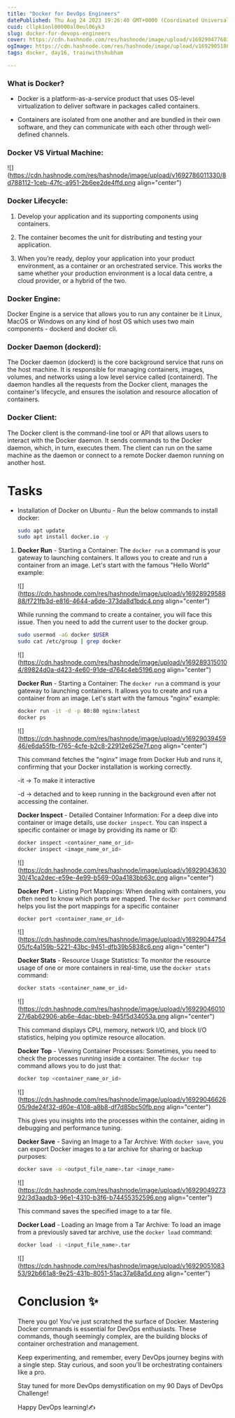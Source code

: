 ```yaml
---
title: "Docker for DevOps Engineers"
datePublished: Thu Aug 24 2023 19:26:40 GMT+0000 (Coordinated Universal Time)
cuid: cllpk1onl00000al0eul06yk3
slug: docker-for-devops-engineers
cover: https://cdn.hashnode.com/res/hashnode/image/upload/v1692904776030/7be57e79-879e-4b72-9a18-8905214ac870.png
ogImage: https://cdn.hashnode.com/res/hashnode/image/upload/v1692905186341/06dc0fd9-4771-436c-812a-a3f4f58089c6.png
tags: docker, day16, trainwithshubham

---
```


### **What is Docker?**

* Docker is a platform-as-a-service product that uses OS-level virtualization to deliver software in packages called containers.
    
* Containers are isolated from one another and are bundled in their own software, and they can communicate with each other through well-defined channels.
    

### **Docker VS Virtual Machine:**

![](https://cdn.hashnode.com/res/hashnode/image/upload/v1692786011330/8d788112-1ceb-47fc-a951-2b6ee2de4ffd.png align="center")

### **Docker Lifecycle:**

1. Develop your application and its supporting components using containers.
    
2. The container becomes the unit for distributing and testing your application.
    
3. When you’re ready, deploy your application into your product environment, as a container or an orchestrated service. This works the same whether your production environment is a local data centre, a cloud provider, or a hybrid of the two.
    

### **Docker Engine:**

Docker Engine is a service that allows you to run any container be it Linux, MacOS or Windows on any kind of host OS which uses two main components - dockerd and docker cli.

### **Docker Daemon (dockerd):**

The Docker daemon (dockerd) is the core background service that runs on the host machine. It is responsible for managing containers, images, volumes, and networks using a low level service called (containerd). The daemon handles all the requests from the Docker client, manages the container's lifecycle, and ensures the isolation and resource allocation of containers.

### **Docker Client:**

The Docker client is the command-line tool or API that allows users to interact with the Docker daemon. It sends commands to the Docker daemon, which, in turn, executes them. The client can run on the same machine as the daemon or connect to a remote Docker daemon running on another host.

# **Tasks**

* Installation of Docker on Ubuntu - Run the below commands to install docker:
    
    ```bash
    sudo apt update
    sudo apt install docker.io -y
    ```
    

1. **Docker Run** - Starting a Container: The `docker run` a command is your gateway to launching containers. It allows you to create and run a container from an image. Let's start with the famous "Hello World" example:
    
    ![](https://cdn.hashnode.com/res/hashnode/image/upload/v1692892958888/f721fb3d-e816-4644-a6de-373da8d1bdc4.png align="center")
    
    While running the command to create a container, you will face this issue. Then you need to add the current user to the docker group.
    
    ```bash
    sudo usermod -aG docker $USER
    sudo cat /etc/group | grep docker
    ```
    
    ![](https://cdn.hashnode.com/res/hashnode/image/upload/v1692893150104/89824d0a-d423-4e60-91de-d764c4eb5196.png align="center")
    
    **Docker Run** - Starting a Container: The `docker run` a command is your gateway to launching containers. It allows you to create and run a container from an image. Let's start with the famous "nginx" example:
    
    ```bash
    docker run -it -d -p 80:80 nginx:latest
    docker ps
    ```
    
    ![](https://cdn.hashnode.com/res/hashnode/image/upload/v1692903945946/e6da55fb-f765-4cfe-b2c8-22912e625e7f.png align="center")
    
    This command fetches the "nginx" image from Docker Hub and runs it, confirming that your Docker installation is working correctly.
    
    \-it -&gt; To make it interactive
    
    \-d -&gt; detached and to keep running in the background even after not accessing the container.
    
    **Docker Inspect** - Detailed Container Information: For a deep dive into container or image details, use `docker inspect`. You can inspect a specific container or image by providing its name or ID:
    
    ```bash
    docker inspect <container_name_or_id> 
    docker inspect <image_name_or_id>
    ```
    
    ![](https://cdn.hashnode.com/res/hashnode/image/upload/v1692904363030/41ca2dec-e59e-4e99-b569-00a4183bb63c.png align="center")
    
    **Docker Port** - Listing Port Mappings: When dealing with containers, you often need to know which ports are mapped. The `docker port` command helps you list the port mappings for a specific container
    
    ```bash
    docker port <container_name_or_id>
    ```
    
    ![](https://cdn.hashnode.com/res/hashnode/image/upload/v1692904475405/fc4a159b-5221-43bc-9451-dfb39b5838c6.png align="center")
    
    **Docker Stats** - Resource Usage Statistics: To monitor the resource usage of one or more containers in real-time, use the `docker stats` command:
    
    ```bash
    docker stats <container_name_or_id>
    ```
    
    ![](https://cdn.hashnode.com/res/hashnode/image/upload/v1692904601027/6ab62906-ab6e-4dac-bbeb-945f5d34053a.png align="center")
    
    This command displays CPU, memory, network I/O, and block I/O statistics, helping you optimize resource allocation.
    
    **Docker Top** - Viewing Container Processes: Sometimes, you need to check the processes running inside a container. The `docker top` command allows you to do just that:
    
    ```bash
    docker top <container_name_or_id>
    ```
    
    ![](https://cdn.hashnode.com/res/hashnode/image/upload/v1692904662605/9de24f32-d60e-4108-a8b8-df7d85bc50fb.png align="center")
    
    This gives you insights into the processes within the container, aiding in debugging and performance tuning.
    
    **Docker Save** - Saving an Image to a Tar Archive: With `docker save`, you can export Docker images to a tar archive for sharing or backup purposes:
    
    ```bash
    docker save -o <output_file_name>.tar <image_name>
    ```
    
    ![](https://cdn.hashnode.com/res/hashnode/image/upload/v1692904927392/3d3aadb3-96e1-4310-b3f6-b74455352596.png align="center")
    
    This command saves the specified image to a tar file.
    
    **Docker Load** - Loading an Image from a Tar Archive: To load an image from a previously saved tar archive, use the `docker load` command:
    
    ```bash
    docker load -i <input_file_name>.tar
    ```
    
    ![](https://cdn.hashnode.com/res/hashnode/image/upload/v1692905108353/92b661a8-9e25-431b-8051-51ac37a68a5d.png align="center")
    
    # **Conclusion ✨**
    
    There you go! You've just scratched the surface of Docker. Mastering Docker commands is essential for DevOps enthusiasts. These commands, though seemingly complex, are the building blocks of container orchestration and management.
    
    Keep experimenting, and remember, every DevOps journey begins with a single step. Stay curious, and soon you'll be orchestrating containers like a pro.
    
    Stay tuned for more DevOps demystification on my 90 Days of DevOps Challenge!
    
    Happy DevOps learning!✍